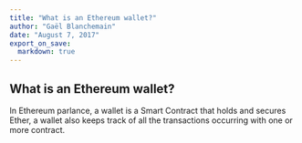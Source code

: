 ```yaml
---
title: "What is an Ethereum wallet?"
author: "Gaël Blanchemain"
date: "August 7, 2017"
export_on_save:
  markdown: true
---
```

## What is an Ethereum wallet?

In Ethereum parlance, a wallet is a Smart Contract that holds and secures Ether, a wallet also keeps track of all the transactions occurring with one or more contract.